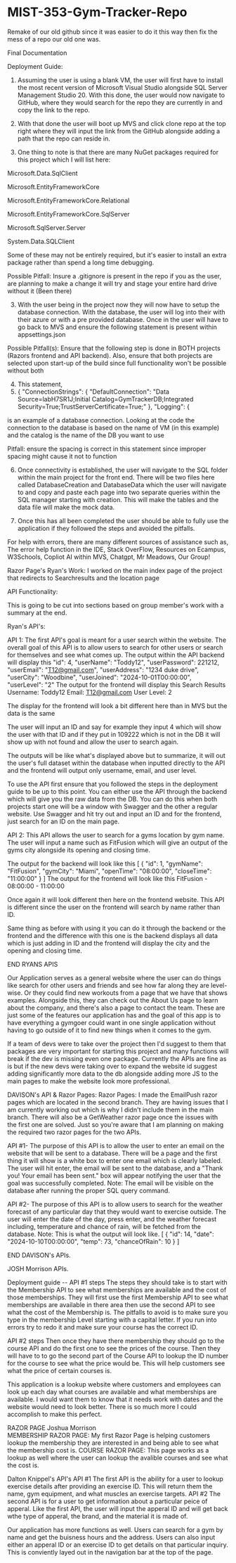 # MIST-353-Gym-Tracker-Repo
Remake of our old github since it was easier to do it this way then fix the mess of a repo our old one was.

Final Documentation

Deployment Guide:

1. Assuming the user is using a blank VM, the user will first have to install the most recent version of Microsoft Visual Studio alongside SQL Server Management Studio 20. With this done, the user would now navigate to GitHub, where they would search for the repo they are currently in and copy the link to the repo.

2. With that done the user will boot up MVS and click clone repo at the top right where they will input the link from the GitHub alongside adding a path that the repo can reside in.

3. One thing to note is that there are many NuGet packages required for this project which I will list here:

Microsoft.Data.SqlClient

Microsoft.EntityFrameworkCore

Microsoft.EntityFrameworkCore.Relational

Microsoft.EntityFrameworkCore.SqlServer

Microsoft.SqlServer.Server

System.Data.SQLClient



Some of these may not be entirely required, but it's easier to install an extra package rather than spend a long time debugging.



Possible Pitfall: Insure a .gitignore is present in the repo if you as the user, are planning to make a change it will try and stage your entire hard drive without it (Been there)

3. With the user being in the project now they will now have to setup the database connection. With the database, the user will log into their with their azure or with a pre provided database. Once in the user will have to go back to MVS and ensure the following statement is present within appsettings.json

Possible Pitfall(s): Ensure that the following step is done in BOTH projects (Razors frontend and API backend). Also, ensure that both projects are selected upon start-up of the build since full functionality won't be possible without both

4. This statement,
5.  {
  "ConnectionStrings": {
    "DefaultConnection": "Data Source=labH7SR1J;Initial Catalog=GymTrackerDB;Integrated Security=True;TrustServerCertificate=True;"
  },
  "Logging": {

is an example of a database connection. Looking at the code the connection to the database is based on the name of VM (in this example) and the catalog is the name of the DB you want to use 

Pitfall: ensure the spacing is correct in this statement since improper spacing might cause it not to function

6. Once connectivity is established, the user will navigate to the SQL folder within the main project for the front end. There will be two files here called DatabaseCreation and DatabaseData which the user will navigate to and copy and paste each page into two separate queries within the SQL manager starting with creation. This will make the tables and the data file will make the mock data.

7. Once this has all been completed the user should be able to fully use the application if they followed the steps and avoided the pitfalls.

For help with errors, there are many different sources of assistance such as, The error help function in the IDE, Stack OverFlow, Resources on Ecampus, W3Schools, Copliot AI within MVS, Chatgpt, Mr Meadows, Our Group! 

Razor Page's Ryan's Work:
I worked on the main index page of the project that redirects to Searchresults and the location page

API Functionality:

This is going to be cut into sections based on group member's work with a summary at the end.

Ryan's API's:

API 1: The first API's goal is meant for a user search within the website. The overall goal of this API is to allow users to search for other users or search for themselves and see what comes up. 
The output within the API backend will display this
"id": 4,
    "userName": "Toddy12",
    "userPassword": 221212,
    "userEmail": "T12@gmail.com",
    "userAddress": "1234 duke drive",
    "userCity": "Woodbine",
    "userJoined": "2024-10-01T00:00:00",
    "userLevel": "2"
The output for the frontend will display this
Search Results
Username: Toddy12
Email: T12@gmail.com 
User Level: 2

The display for the frontend will look a bit different here than in MVS but the data is the same

The user will input an ID and say for example they input 4 which will show the user with that ID and if they put in 109222 which is not in the DB it will show up with not found and allow the user to search again.

The outputs will be like what's displayed above but to summarize, it will out the user's full dataset within the database when inputted directly to the API and the frontend will output only username, email, and user level. 

To use the API first ensure that you followed the steps in the deployment guide to be up to this point. You can either use the API through the backend which will give you the raw data from the DB. You can do this when both projects start one will be a window with Swagger and the other a regular website. Use Swagger and hit try out and input an ID and for the frontend, just search for an ID on the main page.

API 2: This API allows the user to search for a gyms location by gym name. The user will input a name such as FitFusion which will give an output of the gyms city alongside its opening and closing time. 

The output for the backend will look like this
[
  {
    "id": 1,
    "gymName": "FitFusion",
    "gymCity": "Miami",
    "openTime": "08:00:00",
    "closeTime": "11:00:00"
  }
]
The output for the frontend will look like this
FitFusion - 08:00:00 - 11:00:00

Once again it will look different then here on the frontend website. This API is different since the user on the frontend will search by name rather than ID. 

Same thing as before with using it you can do it through the backend or the frontend and the difference with this one is the backend displays all data which is just adding in ID and the frontend will display the city and the opening and closing time.

END RYANS APIS

Our Application serves as a general website where the user can do things like search for other users and friends and see how far along they are level-wise. Or they could find new workouts from a page that we have that shows examples. Alongside this, they can check out the About Us page to learn about the company, and there's also a page to contact the team. These are just some of the features our application has and the goal of this app is to have everything a gymgoer could want in one single application without having to go outside of it to find new things when it comes to the gym.

If a team of devs were to take over the project then I'd suggest to them that packages are very important for starting this project and many functions will break if the dev is missing even one package. Currently the APIs are fine as is but if the new devs were taking over to expand the website id suggest adding significantly more data to the db alongside adding more JS to the main pages to make the website look more professional. 


DAVISON's API & Razor Pages:
Razor Pages: I made the EmailPush razor pages which are located in the second branch. They are having issues that I am currently working out which is why I didn't include them in the main branch. There will also be a GetWeather razor page once the issues with the first one are solved. Just so you're aware that I am planning on making the required two razor pages for the two APIs.

API #1- The purpose of this API is to allow the user to enter an email on the website that will be sent to a database. There will be a page and the first thing it will show is a white box to enter one email which is clearly labeled. The user will hit enter, the email will be sent to the database, and a "Thank you! Your email has been sent." box will appear notifying the user that the goal was successfully completed. 
Note: The email will be visible on the database after running the proper SQL query command. 

API #2- The purpose of this API is to allow users to search for the weather forecast of any particular day that they would want to exercise outside. The user will enter the date of the day, press enter, and the weather forecast including, temperature and chance of rain, will be fetched from the database. 
Note: This is what the output will look like. 
[
  {
    "id": 14,
    "date": "2024-10-10T00:00:00",
    "temp": 73,
    "chanceOfRain": 10
  }
]


END DAVISON's APIs. 


JOSH Morrison APIs. 

Deployment guide -- 
API #1 steps
The steps they should take is to start with the Membership API to see what memberships are available and the cost of those memberships. They will first use the first Membership API to see what memberships are available in there area then use the second API to see what the cost of the Membership is. The pitfalls to avoid is to make sure you type in the membership Level starting with a capital letter. If you run into errors try to redo it and make sure your course has the correct ID. 

API #2 steps
Then once they have there membership they should go to the course API and do the first one to see the prices of the course. Then they will have to to go the second part of the Course API to lookup the ID number for the course to see what the price would be. This will help customers see what the price of certain courses is. 


This application is a lookup website where customers and employees can look up each day what courses are available and what memberships are available. I would want them to know that it needs work with dates and the website would need to look better. There is so much more I could accomplish to make this perfect. 



RAZOR PAGE Joshua Morrison  
MEMBERSHIP RAZOR PAGE: My first Razor Page is helping customers lookup the membership they are interested in and being able to see what the membership cost is. 
COURSE RAZOR PAGE: This page works as a lookup as well where the user can lookup the avalible courses and see what the cost is. 



Dalton Knippel's API's 
API #1 The first API is the ability for a user to lookup exercise details after providing an exercise ID. This will return them the name, gym equipment, and what muscles an exercise targets. 
API #2 The second API is for a user to get information about a particular peice of apperal. Like the first API, the user will input the apperal ID and will get back wthe type of apperal, the brand, and the material it is made of. 

Our application has more functions as well. Users can search for a gym by name and get the buisness hours and the address. Users can also input either an apperal ID or an exercise ID to get details on that particular inquiry. This is conviently layed out in the navigation bar at the top of the page. 



